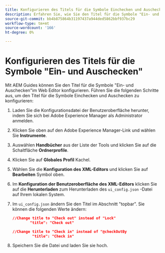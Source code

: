 ```yaml
---
title: Konfigurieren des Titels für die Symbole Einchecken und Auschecken
description: Erfahren Sie, wie Sie den Titel für die Symbole "Ein- und Auschecken"konfigurieren
source-git-commit: bb4b875864b31197437a944ded5862bbf937bc29
workflow-type: tm+mt
source-wordcount: '166'
ht-degree: 0%

---
```


# Konfigurieren des Titels für die Symbole &quot;Ein- und Auschecken&quot;

Mit AEM Guides können Sie den Titel für die Symbole &quot;Ein- und Auschecken&quot;im Web Editor konfigurieren. Führen Sie die folgenden Schritte aus, um den Titel für die Symbole Einchecken und Auschecken zu konfigurieren:

1. Laden Sie die Konfigurationsdatei der Benutzeroberfläche herunter, indem Sie sich bei Adobe Experience Manager als Administrator anmelden.
1. Klicken Sie oben auf den Adobe Experience Manager-Link und wählen Sie **Instrumente**.
1. Auswählen **Handbücher** aus der Liste der Tools und klicken Sie auf die Schaltfläche **Ordnerprofile**.
1. Klicken Sie auf **Globales Profil** Kachel.
1. Wählen Sie die **Konfiguration des XML-Editors** und klicken Sie auf **Bearbeiten** Symbol oben.
1. Im **Konfiguration der Benutzeroberfläche des XML-Editors** klicken Sie auf die **Herunterladen** zum Herunterladen des `ui_config.json` -Datei auf Ihrem lokalen System.
1. Im `ui_config.json` ändern Sie den Titel im Abschnitt &quot;topbar&quot;. Sie können die folgenden Werte ändern:

   ```json
   //Change title to "Check out" instead of "Lock"
           "title": "Check out"
   
   //Change title to "Check in" instead of "@checkOutBy
            "title": "Check in"
   ```

1. Speichern Sie die Datei und laden Sie sie hoch.

